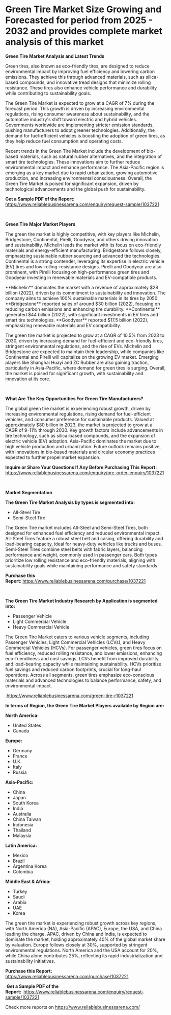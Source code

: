 <p><h1>Green Tire Market Size Growing and Forecasted for period from 2025 - 2032 and provides complete market analysis of this market</h1></p><p><strong>Green Tire Market Analysis and Latest Trends</strong></p>
<p><p>Green tires, also known as eco-friendly tires, are designed to reduce environmental impact by improving fuel efficiency and lowering carbon emissions. They achieve this through advanced materials, such as silica-based compounds, and innovative tread designs that minimize rolling resistance. These tires also enhance vehicle performance and durability while contributing to sustainability goals.</p><p>The Green Tire Market is expected to grow at a CAGR of 7% during the forecast period. This growth is driven by increasing environmental regulations, rising consumer awareness about sustainability, and the automotive industry's shift toward electric and hybrid vehicles. Governments worldwide are implementing stricter emission standards, pushing manufacturers to adopt greener technologies. Additionally, the demand for fuel-efficient vehicles is boosting the adoption of green tires, as they help reduce fuel consumption and operating costs.</p><p>Recent trends in the Green Tire Market include the development of bio-based materials, such as natural rubber alternatives, and the integration of smart tire technologies. These innovations aim to further reduce environmental impact and enhance performance. The Asia-Pacific region is emerging as a key market due to rapid urbanization, growing automotive production, and increasing environmental consciousness. Overall, the Green Tire Market is poised for significant expansion, driven by technological advancements and the global push for sustainability.</p></p>
<p><strong>Get a Sample PDF of the Report:&nbsp;</strong> <a href="https://www.reliablebusinessarena.com/enquiry/request-sample/1037221?utm_campaign=1892&utm_medium=2&utm_source=Github&utm_content=ia&utm_term=23012025&utm_id=green-tire">https://www.reliablebusinessarena.com/enquiry/request-sample/1037221</a></p>
<p>&nbsp;</p>
<p><strong>Green Tire Major Market Players</strong></p>
<p><p>The green tire market is highly competitive, with key players like Michelin, Bridgestone, Continental, Pirelli, Goodyear, and others driving innovation and sustainability. Michelin leads the market with its focus on eco-friendly materials and energy-efficient manufacturing. Bridgestone follows closely, emphasizing sustainable rubber sourcing and advanced tire technologies. Continental is a strong contender, leveraging its expertise in electric vehicle (EV) tires and low-rolling-resistance designs. Pirelli and Goodyear are also prominent, with Pirelli focusing on high-performance green tires and Goodyear investing in renewable materials and EV-compatible products.</p><p>**Michelin** dominates the market with a revenue of approximately $28 billion (2022), driven by its commitment to sustainability and innovation. The company aims to achieve 100% sustainable materials in its tires by 2050. **Bridgestone** reported sales of around $30 billion (2022), focusing on reducing carbon emissions and enhancing tire durability. **Continental** generated $44 billion (2022), with significant investments in EV tires and smart tire technologies. **Goodyear** reported $17.5 billion (2022), emphasizing renewable materials and EV compatibility.</p><p>The green tire market is projected to grow at a CAGR of 10.5% from 2023 to 2030, driven by increasing demand for fuel-efficient and eco-friendly tires, stringent environmental regulations, and the rise of EVs. Michelin and Bridgestone are expected to maintain their leadership, while companies like Continental and Pirelli will capitalize on the growing EV market. Emerging players like Shanghai Huayi and ZC Rubber are also gaining traction, particularly in Asia-Pacific, where demand for green tires is surging. Overall, the market is poised for significant growth, with sustainability and innovation at its core.</p></p>
<p>&nbsp;</p>
<p><strong>What Are The Key Opportunities For Green Tire Manufacturers?</strong></p>
<p><p>The global green tire market is experiencing robust growth, driven by increasing environmental regulations, rising demand for fuel-efficient vehicles, and consumer preference for sustainable products. Valued at approximately $80 billion in 2023, the market is projected to grow at a CAGR of 9-11% through 2030. Key growth factors include advancements in tire technology, such as silica-based compounds, and the expansion of electric vehicle (EV) adoption. Asia-Pacific dominates the market due to high vehicle production and urbanization. Future outlook remains positive, with innovations in bio-based materials and circular economy practices expected to further propel market expansion.</p></p>
<p><strong>Inquire or Share Your Questions If Any Before Purchasing This Report:</strong> <a href="https://www.reliablebusinessarena.com/enquiry/pre-order-enquiry/1037221?utm_campaign=1892&utm_medium=2&utm_source=Github&utm_content=ia&utm_term=23012025&utm_id=green-tire">https://www.reliablebusinessarena.com/enquiry/pre-order-enquiry/1037221</a></p>
<p>&nbsp;</p>
<p><strong>Market Segmentation</strong></p>
<p><strong>The Green Tire Market Analysis by types is segmented into:</strong></p>
<p><ul><li>All-Steel Tire</li><li>Semi-Steel Tire</li></ul></p>
<p><p>The Green Tire market includes All-Steel and Semi-Steel Tires, both designed for enhanced fuel efficiency and reduced environmental impact. All-Steel Tires feature a robust steel belt and casing, offering durability and load-bearing capacity, ideal for heavy-duty vehicles like trucks and buses. Semi-Steel Tires combine steel belts with fabric layers, balancing performance and weight, commonly used in passenger cars. Both types prioritize low rolling resistance and eco-friendly materials, aligning with sustainability goals while maintaining performance and safety standards.</p></p>
<p><strong>Purchase this Report:&nbsp;</strong><a href="https://www.reliablebusinessarena.com/purchase/1037221?utm_campaign=1892&utm_medium=2&utm_source=Github&utm_content=ia&utm_term=23012025&utm_id=green-tire">https://www.reliablebusinessarena.com/purchase/1037221</a></p>
<p>&nbsp;</p>
<p><strong>The Green Tire Market Industry Research by Application is segmented into:</strong></p>
<p><ul><li>Passenger Vehicle</li><li>Light Commercial Vehicle</li><li>Heavy Commercial Vehicle</li></ul></p>
<p><p>The Green Tire Market caters to various vehicle segments, including Passenger Vehicles, Light Commercial Vehicles (LCVs), and Heavy Commercial Vehicles (HCVs). For passenger vehicles, green tires focus on fuel efficiency, reduced rolling resistance, and lower emissions, enhancing eco-friendliness and cost savings. LCVs benefit from improved durability and load-bearing capacity while maintaining sustainability. HCVs prioritize fuel savings and reduced carbon footprints, crucial for long-haul operations. Across all segments, green tires emphasize eco-conscious materials and advanced technologies to balance performance, safety, and environmental impact.</p></p>
<p><a href="https://www.reliablebusinessarena.com/green-tire-r1037221?utm_campaign=1892&utm_medium=2&utm_source=Github&utm_content=ia&utm_term=23012025&utm_id=green-tire">&nbsp;https://www.reliablebusinessarena.com/green-tire-r1037221</a></p>
<p><strong>In terms of Region, the Green Tire Market Players available by Region are:</strong></p>
<p>
    <p> <strong> North America: </strong>
        <ul>
            <li>United States</li>
            <li>Canada</li>
        </ul>
        </p> 
    <p> <strong> Europe: </strong>
        <ul>
            <li>Germany</li>
            <li>France</li>
            <li>U.K.</li>
            <li>Italy</li>
            <li>Russia</li>
        </ul>
        </p> 
    <p> <strong> Asia-Pacific: </strong>
        <ul>
            <li>China</li>
            <li>Japan</li>
            <li>South Korea</li>
            <li>India</li>
            <li>Australia</li>
            <li>China Taiwan</li>
            <li>Indonesia</li>
            <li>Thailand</li>
            <li>Malaysia</li>
        </ul>
        </p> 
    <p> <strong> Latin America: </strong>
        <ul>
            <li>Mexico</li>
            <li>Brazil</li>
            <li>Argentina Korea</li>
            <li>Colombia</li>
        </ul>
        </p> 
    <p> <strong> Middle East & Africa: </strong>
        <ul>
            <li>Turkey</li>
            <li>Saudi</li>
            <li>Arabia</li>
            <li>UAE</li>
            <li>Korea</li>
        </ul>
    </p>
    </p>
<p><p>The green tire market is experiencing robust growth across key regions, with North America (NA), Asia-Pacific (APAC), Europe, the USA, and China leading the charge. APAC, driven by China and India, is expected to dominate the market, holding approximately 40% of the global market share by valuation. Europe follows closely at 30%, supported by stringent environmental regulations. North America and the USA account for 20%, while China alone contributes 25%, reflecting its rapid industrialization and sustainability initiatives.</p></p>
<p><strong>Purchase this Report: </strong><a href="https://www.reliablebusinessarena.com/purchase/1037221?utm_campaign=1892&utm_medium=2&utm_source=Github&utm_content=ia&utm_term=23012025&utm_id=green-tire">https://www.reliablebusinessarena.com/purchase/1037221</a></p>
<p>&nbsp;<strong>Get a Sample PDF of the Report:&nbsp;&nbsp;</strong><a href="https://www.reliablebusinessarena.com/enquiry/request-sample/1037221?utm_campaign=1892&utm_medium=2&utm_source=Github&utm_content=ia&utm_term=23012025&utm_id=green-tire">https://www.reliablebusinessarena.com/enquiry/request-sample/1037221</a></p>
<p><strong></strong></p>
<p>Check more reports on <a href="https://www.reliablebusinessarena.com/?utm_campaign=1892&utm_medium=2&utm_source=Github&utm_content=ia&utm_term=23012025&utm_id=green-tire">https://www.reliablebusinessarena.com/</a></p>